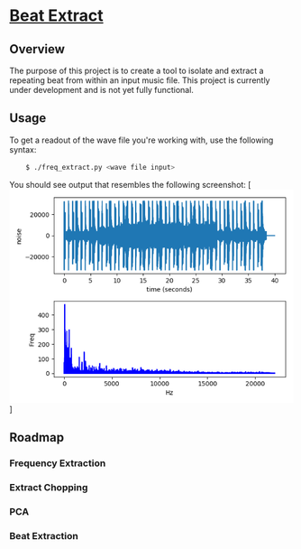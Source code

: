 # [Beat Extract](https://www.beatextract.com)

## Overview
The purpose of this project is to create a tool to isolate and extract a repeating beat from within an input music file. This project is currently under development and is not yet fully functional.

## Usage
To get a readout of the wave file you're working with, use the following syntax:
```bash
    $ ./freq_extract.py <wave file input>
```
You should see output that resembles the following screenshot:
[![screenshot](https://raw.githubusercontent.com/jonathanmann/beat_extract/master/screen_shots/shot1.png)]

## Roadmap

### Frequency Extraction
### Extract Chopping
### PCA
### Beat Extraction
